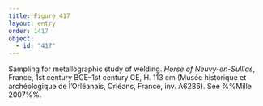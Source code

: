 ```yaml
---
title: Figure 417
layout: entry
order: 1417
object:
  - id: "417"
---
```


Sampling for metallographic study of welding. *Horse of Neuvy-en-Sullias*, France, 1st century BCE–1st century CE, H. 113 cm (Musée historique et archéologique de l’Orléanais, Orléans, France, inv. A6286). See %%Mille 2007%%.
